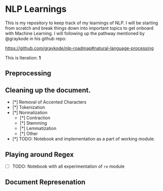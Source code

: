 # NLP Learnings
This is my repository to keep track of my learnings of NLP. I will be starting from scratch and break things down into important topics to get onboard with Machine Learning. I will following up the pathway mentioned by @graykode in his github repo: 

https://github.com/graykode/nlp-roadmap#natural-language-processing

This is Iteration: **1**

## Preprocessing

## Cleaning up the document.
- [*] Removal of Accented Characters
- [*] Tokenization
- [*] Normalization
  - [*] Contraction
  - [*] Stemming
  - [*] Lemmatization
  - [*] Other
- [*] TODO: Notebook and implementation as a part of working module.

## Playing around Regex
- [ ] TODO: Notebook with all experimentation of `re` module

## Document Represenation
